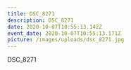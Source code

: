```yaml
---
title: DSC_8271
description: DSC_8271
date: 2020-10-07T10:55:13.142Z
event_date: 2020-10-07T10:55:13.171Z
picture: /images/uploads/dsc_8271.jpg
---
```

DSC_8271